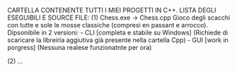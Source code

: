 CARTELLA CONTENENTE TUTTI I MIEI PROGETTI IN C++.
LISTA DEGLI ESEGUIBILI E SOURCE FILE:
(1) Chess.exe -> Chess.cpp 
    Gioco degli scacchi con tutte e sole le mosse classiche (compresi en passant e arrocco).
    Dipsonibile in 2 versioni:
      - CLI [completa e stabile su Windows]
        (Richiede di scaricare la libreiria aggiutiva già presente nella cartella Cpp)
      - GUI [work in porgress]
        (Nessuna realese funzionatnte per ora)

(2) ...
        
